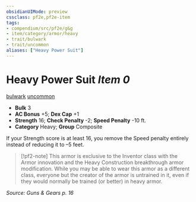 ```yaml
---
obsidianUIMode: preview
cssclass: pf2e,pf2e-item
tags:
- compendium/src/pf2e/g&g
- item/category/armor/heavy
- trait/bulwark
- trait/uncommon
aliases: ["Heavy Power Suit"]
---
```

# Heavy Power Suit *Item 0*  
[bulwark](/rules/traits/bulwark.md)  [uncommon](/rules/traits/uncommon.md)  

- **Bulk** 3
- **AC Bonus** +5; **Dex Cap** +1
- **Strength** 16; **Check Penalty** -2; **Speed Penalty** -10 ft.
- **Category** Heavy; **Group** Composite 

If your Strength score is at least 16, you remove the Speed penalty entirely instead of reducing it to –5 feet.

> [!pf2-note]
> This armor is exclusive to the Inventor class with the Armor innovation and the Heavy Construction breakthrough armor modification. While you may be able to wear this armor as a different class, everyone but the creator of the armor is untrained in it, even if they would normally be trained (or better) in heavy armor.

*Source: Guns & Gears p. 16*